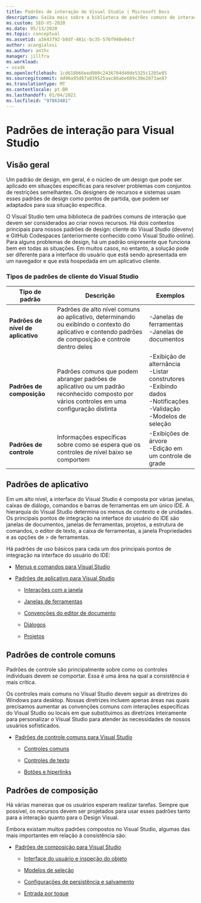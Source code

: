 ```yaml
---
title: Padrões de interação do Visual Studio | Microsoft Docs
description: Saiba mais sobre a biblioteca de padrões comuns de interação que você pode usar ao criar novos recursos para o Visual Studio.
ms.custom: SEO-VS-2020
ms.date: 05/13/2020
ms.topic: conceptual
ms.assetid: a3643792-b0df-481c-bc35-576f948e04cf
author: acangialosi
ms.author: anthc
manager: jillfra
ms.workload:
- vssdk
ms.openlocfilehash: 1cd618b66eed900c2436704d40de5325c1205e85
ms.sourcegitcommit: dd96a95d87a039525aac86abe689c30e2073ae87
ms.translationtype: MT
ms.contentlocale: pt-BR
ms.lasthandoff: 01/04/2021
ms.locfileid: "97863481"
---
```

# <a name="interaction-patterns-for-visual-studio"></a>Padrões de interação para Visual Studio
## <a name="overview"></a>Visão geral
 Um padrão de design, em geral, é o núcleo de um design que pode ser aplicado em situações específicas para resolver problemas com conjuntos de restrições semelhantes. Os designers de recursos e sistemas usam esses padrões de design como pontos de partida, que podem ser adaptados para sua situação específica.

 O Visual Studio tem uma biblioteca de padrões comuns de interação que devem ser considerados ao criar novos recursos. Há dois contextos principais para nossos padrões de design: cliente do Visual Studio (devenv) e GitHub Codespaces (anteriormente conhecido como Visual Studio online). Para alguns problemas de design, há um padrão onipresente que funciona bem em todas as situações. Em muitos casos, no entanto, a solução pode ser diferente para a interface do usuário que está sendo apresentada em um navegador e que está hospedada em um aplicativo cliente.

### <a name="visual-studio-client-pattern-types"></a>Tipos de padrões de cliente do Visual Studio

|Tipo de padrão|Descrição|Exemplos|
|------------------|-----------------|--------------|
|**Padrões de nível de aplicativo**|Padrões de alto nível comuns ao aplicativo, determinando ou exibindo o contexto do aplicativo e contendo padrões de composição e controle dentro deles|-Janelas de ferramentas<br />-Janelas de documentos|
|**Padrões de composição**|Padrões comuns que podem abranger padrões de aplicativo ou um padrão reconhecido composto por vários controles em uma configuração distinta|-Exibição de alternância<br />-Listar construtores<br />-Exibindo dados<br />-Notificações<br />-Validação<br />-Modelos de seleção|
|**Padrões de controle**|Informações específicas sobre como se espera que os controles de nível baixo se comportem|-Exibições de árvore<br />-Edição em um controle de grade|

## <a name="application-patterns"></a>Padrões de aplicativo
 Em um alto nível, a interface do Visual Studio é composta por várias janelas, caixas de diálogo, comandos e barras de ferramentas em um único IDE. A hierarquia do Visual Studio determina os menus de contexto e de unidades. Os principais pontos de integração na interface do usuário do IDE são janelas de documentos, janelas de ferramentas, projetos, a estrutura de comandos, o editor de texto, a caixa de ferramentas, a janela Propriedades e as opções de > de ferramentas.

 Há padrões de uso básicos para cada um dos principais pontos de integração na interface do usuário do IDE:

- [Menus e comandos para Visual Studio](../../extensibility/ux-guidelines/menus-and-commands-for-visual-studio.md)

- [Padrões de aplicativo para Visual Studio](../../extensibility/ux-guidelines/application-patterns-for-visual-studio.md)

  - [Interações com a janela](../../extensibility/ux-guidelines/application-patterns-for-visual-studio.md#BKMK_WindowInteractions)

  - [Janelas de ferramentas](../../extensibility/ux-guidelines/application-patterns-for-visual-studio.md#BKMK_ToolWindows)

  - [Convenções do editor de documento](../../extensibility/ux-guidelines/application-patterns-for-visual-studio.md#BKMK_DocumentEditorConventions)

  - [Diálogos](../../extensibility/ux-guidelines/application-patterns-for-visual-studio.md#BKMK_Dialogs)

  - [Projetos](../../extensibility/ux-guidelines/application-patterns-for-visual-studio.md#BKMK_Projects)

## <a name="common-control-patterns"></a>Padrões de controle comuns
 Padrões de controle são principalmente sobre como os controles individuais devem se comportar. Essa é uma área na qual a consistência é mais crítica.

 Os controles mais comuns no Visual Studio devem seguir as diretrizes do Windows para desktop. Nossas diretrizes incluem apenas áreas nas quais precisamos aumentar as convenções comuns com interações específicas do Visual Studio ou locais em que substituímos as diretrizes inteiramente para personalizar o Visual Studio para atender às necessidades de nossos usuários sofisticados.

- [Padrões de controle comuns para Visual Studio](../../extensibility/ux-guidelines/common-control-patterns-for-visual-studio.md)

  - [Controles comuns](../../extensibility/ux-guidelines/common-control-patterns-for-visual-studio.md#BKMK_CommonControls)

  - [Controles de texto](../../extensibility/ux-guidelines/common-control-patterns-for-visual-studio.md#BKMK_TextControls)

  - [Botões e hiperlinks](../../extensibility/ux-guidelines/common-control-patterns-for-visual-studio.md#BKMK_ButtonsAndHyperlinks)

## <a name="composite-patterns"></a>Padrões de composição
 Há várias maneiras que os usuários esperam realizar tarefas. Sempre que possível, os recursos devem ser projetados para usar esses padrões tanto para a interação quanto para o Design Visual.

 Embora existam muitos padrões compostos no Visual Studio, algumas das mais importantes em relação à consistência são:

- [Padrões de composição para Visual Studio](../../extensibility/ux-guidelines/composite-patterns-for-visual-studio.md)

  - [Interface do usuário e inspeção do objeto](../../extensibility/ux-guidelines/composite-patterns-for-visual-studio.md#BKMK_OnObjectUI)

  - [Modelos de seleção](../../extensibility/ux-guidelines/composite-patterns-for-visual-studio.md#BKMK_SelectionModels)

  - [Configurações de persistência e salvamento](../../extensibility/ux-guidelines/composite-patterns-for-visual-studio.md#BKMK_PersistenceAndSavingSettings)

  - [Entrada por toque](../../extensibility/ux-guidelines/composite-patterns-for-visual-studio.md#BKMK_TouchInput)
